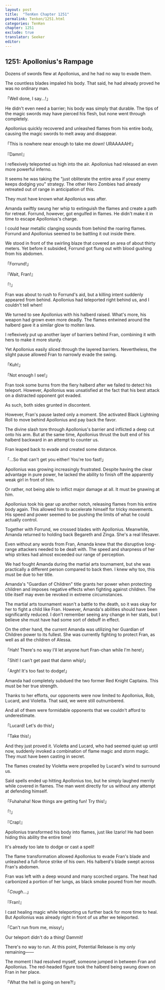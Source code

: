 ```yaml
---
layout: post
title:  "TenKen Chapter 1251"
permalink: Tenken/1251.html
categories: TenKen
chapter: 1251
exclude: true
translator: Seeker
editor: 
---
```

<h2>1251: Apollonius's Rampage</h2>

Dozens of swords flew at Apollonius, and he had no way to evade them.

The countless blades impaled his body. That said, he had already proved he was no ordinary man.

「Well done, I say...!」

He didn't even need a barrier; his body was simply that durable. The tips of the magic swords may have pierced his flesh, but none went through completely.

Apollonius quickly recovered and unleashed flames from his entire body, causing the magic swords to melt away and disappear.

「This is nowhere near enough to take me down! URAAAAAH!」

『Damn!』

I reflexively teleported us high into the air. Apollonius had released an even more powerful inferno.

It seems he was taking the "just obliterate the entire area if your enemy keeps dodging you" strategy. The other Hero Zombies had already retreated out of range in anticipation of this.

They must have known what Apollonius was after.

Amanda swiftly swung her whip to extinguish the flames and create a path for retreat. Forrund, however, got engulfed in flames. He didn't make it in time to escape Apollonius's charge.

I could hear metallic clanging sounds from behind the roaring flames. Forrund and Apollonius seemed to be battling it out inside there.

We stood in front of the swirling blaze that covered an area of about thirty meters. Yet before it subsided, Forrund got flung out with blood gushing from his abdomen. 

「Forrund!」

『Wait, Fran!』

「!」

Fran was about to rush to Forrund's aid, but a killing intent suddenly appeared from behind. Apollonius had teleported right behind us, and I couldn't tell when!

We turned to see Apollonius with his halberd raised. What's more, his weapon had grown even more deadly. The flames entwined around the halberd gave it a similar glow to molten lava.

I reflexively put up another layer of barriers behind Fran, combining it with hers to make it more sturdy.

Yet Apollonius easily sliced through the layered barriers. Nevertheless, the slight pause allowed Fran to narrowly evade the swing.

「Kuh!」

「Not enough I see!」

Fran took some burns from the fiery halberd after we failed to detect his teleport. However, Apollonius was unsatisfied at the fact that his best attack on a distracted opponent got evaded.

As such, both sides grunted in discontent.

However, Fran's pause lasted only a moment. She activated Black Lightning Roll to move behind Apollonius and pay back the favor.

The divine slash tore through Apollonius's barrier and inflicted a deep cut onto his arm. But at the same time, Apollonius thrust the butt end of his halberd backward in an attempt to counter us.

Fran leaped back to evade and created some distance.

「...So that can't get you either! You're too fast!」

Apollonius was growing increasingly frustrated. Despite having the clear advantage in pure power, he lacked the ability to finish off the apparently weak girl in front of him.

Or rather, not being able to inflict major damage at all. It must be gnawing at him.

Apollonius took his gear up another notch, releasing flames from his entire body again. This allowed him to accelerate himself for tricky movements. His speed and power seemed to be pushing the limits of what he could actually control.

Together with Forrund, we crossed blades with Apollonius. Meanwhile, Amanda returned to holding back Begareth and Zinga. She's a real lifesaver.

Even without any words from Fran, Amanda knew that the disruptive long-range attackers needed to be dealt with. The speed and sharpness of her whip strikes had almost exceeded our range of perception.

We had fought Amanda during the martial arts tournament, but she was practically a different person compared to back then. I knew why too, this must be due to her title.

Amanda's "Guardian of Children" title grants her power when protecting children and imposes negative effects when fighting against children. The title itself may even be revoked in extreme circumstances.

The martial arts tournament wasn't a battle to the death, so it was okay for her to fight a child like Fran. However, Amanda's abilities should have been significantly reduced. I don't remember seeing any change in her stats, but I believe she must have had some sort of debuff in effect.

On the other hand, the current Amanda was utilizing her Guardian of Children power to its fullest. She was currently fighting to protect Fran, as well as all the children of Alessa.

「Hah! There's no way I'll let anyone hurt Fran-chan while I'm here!」

「Shit! I can't get past that damn whip!」

「Argh! It's too fast to dodge!」

Amanda had completely subdued the two former Red Knight Captains. This must be her true strength.

Thanks to her efforts, our opponents were now limited to Apollonius, Rob, Lucard, and Violetta. That said, we were still outnumbered.

And all of them were formidable opponents that we couldn't afford to underestimate.

「Lucard! Let's do this!」

「Take this!」

And they just proved it. Violetta and Lucard, who had seemed quiet up until now, suddenly invoked a combination of flame magic and storm magic. They must have been casting in secret.

The flames created by Violetta were propelled by Lucard's wind to surround us.

Said spells ended up hitting Apollonius too, but he simply laughed merrily while covered in flames. The man went directly for us without any attempt at defending himself.

「Fuhahaha! Now things are getting fun! Try this!」

「!」

『Crap!』

Apollonius transformed his body into flames, just like Izario! He had been hiding this ability the entire time!

It's already too late to dodge or cast a spell!

The flame transformation allowed Apollonius to evade Fran's blade and unleashed a full-force strike of his own. His halberd's blade swept across Fran's abdomen.

Fran was left with a deep wound and many scorched organs. The heat had carbonized a portion of her lungs, as black smoke poured from her mouth.

「*Cough*...」

『Fran!』

I cast healing magic while teleporting us further back for more time to heal. But Apollonius was already right in front of us after we teleported.

「Can't run from me, missy!」

Our teleport didn't do a thing! Dammit!

There's no way to run. At this point, Potential Release is my only remaining――

The moment I had resolved myself, someone jumped in between Fran and Apollonius. The red-headed figure took the halberd being swung down on Fran in her place.

「What the hell is going on here?!」
